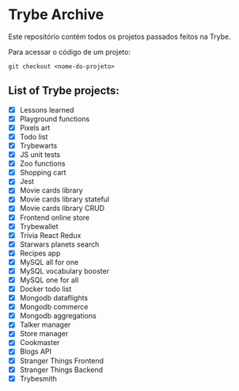 # Trybe Archive

Este repositório contém todos os projetos passados feitos na Trybe.

Para acessar o código de um projeto:
```
git checkout <nome-do-projeto>
```

## List of Trybe projects:

- [x] Lessons learned
- [x] Playground functions
- [x] Pixels art
- [x] Todo list
- [x] Trybewarts
- [x] JS unit tests
- [x] Zoo functions
- [x] Shopping cart
- [x] Jest
- [x] Movie cards library
- [x] Movie cards library stateful
- [x] Movie cards library CRUD
- [x] Frontend online store
- [x] Trybewallet
- [x] Trivia React Redux
- [x] Starwars planets search
- [x] Recipes app
- [x] MySQL all for one
- [x] MySQL vocabulary booster
- [x] MySQL one for all
- [x] Docker todo list
- [x] Mongodb dataflights
- [x] Mongodb commerce
- [x] Mongodb aggregations
- [x] Talker manager
- [x] Store manager
- [x] Cookmaster
- [x] Blogs API
- [x] Stranger Things Frontend
- [x] Stranger Things Backend
- [x] Trybesmith
